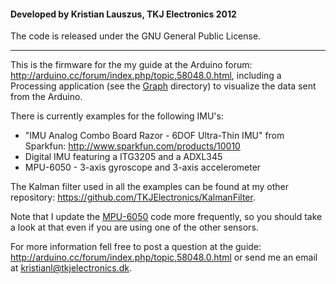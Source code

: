 #### Developed by Kristian Lauszus, TKJ Electronics 2012

The code is released under the GNU General Public License.
_________

This is the firmware for the my guide at the Arduino forum: <http://arduino.cc/forum/index.php/topic,58048.0.html>, including a Processing application (see the [Graph](Graph) directory) to visualize the data sent from the Arduino.

There is currently examples for the following IMU's:

* "IMU Analog Combo Board Razor - 6DOF Ultra-Thin IMU" from Sparkfun: <http://www.sparkfun.com/products/10010>
* Digital IMU featuring a ITG3205 and a ADXL345
* MPU-6050 - 3-axis gyroscope and 3-axis accelerometer

The Kalman filter used in all the examples can be found at my other repository: <https://github.com/TKJElectronics/KalmanFilter>.

Note that I update the [MPU-6050](IMU6DOF/MPU6050/MPU6050.ino) code more frequently, so you should take a look at that even if you are using one of the other sensors.

For more information fell free to post a question at the guide: <http://arduino.cc/forum/index.php/topic,58048.0.html> or send me an email at <kristianl@tkjelectronics.dk>.